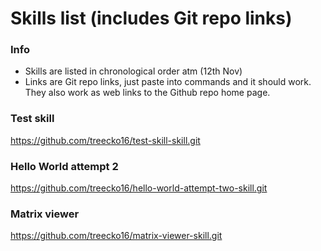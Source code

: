 # Skills list (includes Git repo links)
### Info
- Skills are listed in chronological order atm (12th Nov)
- Links are Git repo links, just paste into commands and it should work. They also work as web links to the Github repo home page.

### Test skill
https://github.com/treecko16/test-skill-skill.git

### Hello World attempt 2
https://github.com/treecko16/hello-world-attempt-two-skill.git

### Matrix viewer
https://github.com/treecko16/matrix-viewer-skill.git
